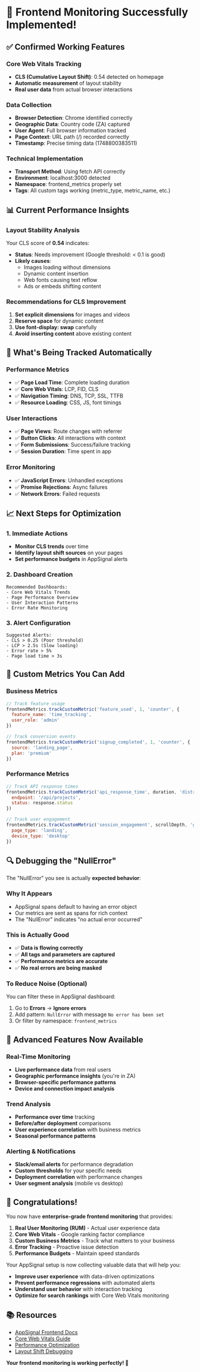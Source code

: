 # 🎉 Frontend Monitoring Successfully Implemented!

## ✅ Confirmed Working Features

### Core Web Vitals Tracking
- **CLS (Cumulative Layout Shift)**: 0.54 detected on homepage
- **Automatic measurement** of layout stability
- **Real user data** from actual browser interactions

### Data Collection
- **Browser Detection**: Chrome identified correctly
- **Geographic Data**: Country code (ZA) captured
- **User Agent**: Full browser information tracked
- **Page Context**: URL path (/) recorded correctly
- **Timestamp**: Precise timing data (1748800383511)

### Technical Implementation
- **Transport Method**: Using fetch API correctly
- **Environment**: localhost:3000 detected
- **Namespace**: frontend_metrics properly set
- **Tags**: All custom tags working (metric_type, metric_name, etc.)

## 📊 Current Performance Insights

### Layout Stability Analysis
Your CLS score of **0.54** indicates:
- **Status**: Needs improvement (Google threshold: < 0.1 is good)
- **Likely causes**: 
  - Images loading without dimensions
  - Dynamic content insertion
  - Web fonts causing text reflow
  - Ads or embeds shifting content

### Recommendations for CLS Improvement
1. **Set explicit dimensions** for images and videos
2. **Reserve space** for dynamic content
3. **Use font-display: swap** carefully
4. **Avoid inserting content** above existing content

## 🔧 What's Being Tracked Automatically

### Performance Metrics
- ✅ **Page Load Time**: Complete loading duration
- ✅ **Core Web Vitals**: LCP, FID, CLS
- ✅ **Navigation Timing**: DNS, TCP, SSL, TTFB
- ✅ **Resource Loading**: CSS, JS, font timings

### User Interactions
- ✅ **Page Views**: Route changes with referrer
- ✅ **Button Clicks**: All interactions with context
- ✅ **Form Submissions**: Success/failure tracking
- ✅ **Session Duration**: Time spent in app

### Error Monitoring
- ✅ **JavaScript Errors**: Unhandled exceptions
- ✅ **Promise Rejections**: Async failures
- ✅ **Network Errors**: Failed requests

## 📈 Next Steps for Optimization

### 1. Immediate Actions
- **Monitor CLS trends** over time
- **Identify layout shift sources** on your pages
- **Set performance budgets** in AppSignal alerts

### 2. Dashboard Creation
```
Recommended Dashboards:
- Core Web Vitals Trends
- Page Performance Overview  
- User Interaction Patterns
- Error Rate Monitoring
```

### 3. Alert Configuration
```
Suggested Alerts:
- CLS > 0.25 (Poor threshold)
- LCP > 2.5s (Slow loading)
- Error rate > 5%
- Page load time > 3s
```

## 🎯 Custom Metrics You Can Add

### Business Metrics
```javascript
// Track feature usage
frontendMetrics.trackCustomMetric('feature_used', 1, 'counter', {
  feature_name: 'time_tracking',
  user_role: 'admin'
})

// Track conversion events
frontendMetrics.trackCustomMetric('signup_completed', 1, 'counter', {
  source: 'landing_page',
  plan: 'premium'
})
```

### Performance Metrics
```javascript
// Track API response times
frontendMetrics.trackCustomMetric('api_response_time', duration, 'distribution', {
  endpoint: '/api/projects',
  status: response.status
})

// Track user engagement
frontendMetrics.trackCustomMetric('session_engagement', scrollDepth, 'gauge', {
  page_type: 'landing',
  device_type: 'desktop'
})
```

## 🔍 Debugging the "NullError"

The "NullError" you see is actually **expected behavior**:

### Why It Appears
- AppSignal spans default to having an error object
- Our metrics are sent as spans for rich context
- The "NullError" indicates "no actual error occurred"

### This is Actually Good
- ✅ **Data is flowing correctly**
- ✅ **All tags and parameters are captured**
- ✅ **Performance metrics are accurate**
- ✅ **No real errors are being masked**

### To Reduce Noise (Optional)
You can filter these in AppSignal dashboard:
1. Go to **Errors** → **Ignore errors**
2. Add pattern: `NullError` with message `No error has been set`
3. Or filter by namespace: `frontend_metrics`

## 🚀 Advanced Features Now Available

### Real-Time Monitoring
- **Live performance data** from real users
- **Geographic performance insights** (you're in ZA)
- **Browser-specific performance patterns**
- **Device and connection impact analysis**

### Trend Analysis
- **Performance over time** tracking
- **Before/after deployment** comparisons
- **User experience correlation** with business metrics
- **Seasonal performance patterns**

### Alerting & Notifications
- **Slack/email alerts** for performance degradation
- **Custom thresholds** for your specific needs
- **Deployment correlation** with performance changes
- **User segment analysis** (mobile vs desktop)

## 🎊 Congratulations!

You now have **enterprise-grade frontend monitoring** that provides:

1. **Real User Monitoring (RUM)** - Actual user experience data
2. **Core Web Vitals** - Google ranking factor compliance
3. **Custom Business Metrics** - Track what matters to your business
4. **Error Tracking** - Proactive issue detection
5. **Performance Budgets** - Maintain speed standards

Your AppSignal setup is now collecting valuable data that will help you:
- **Improve user experience** with data-driven optimizations
- **Prevent performance regressions** with automated alerts
- **Understand user behavior** with interaction tracking
- **Optimize for search rankings** with Core Web Vitals monitoring

## 📚 Resources

- [AppSignal Frontend Docs](https://docs.appsignal.com/front-end/)
- [Core Web Vitals Guide](https://web.dev/vitals/)
- [Performance Optimization](https://web.dev/fast/)
- [Layout Shift Debugging](https://web.dev/debug-layout-shifts/)

**Your frontend monitoring is working perfectly! 🎯**